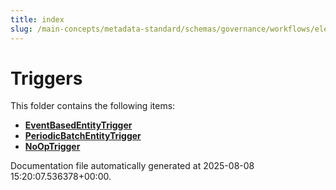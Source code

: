 ```yaml
---
title: index
slug: /main-concepts/metadata-standard/schemas/governance/workflows/elements/triggers
---
```


# Triggers

This folder contains the following items:

- [**EventBasedEntityTrigger**](/main-concepts/metadata-standard/schemas/governance/workflows/elements/triggers/eventbasedentitytrigger)
- [**PeriodicBatchEntityTrigger**](/main-concepts/metadata-standard/schemas/governance/workflows/elements/triggers/periodicbatchentitytrigger)
- [**NoOpTrigger**](/main-concepts/metadata-standard/schemas/governance/workflows/elements/triggers/nooptrigger)


Documentation file automatically generated at 2025-08-08 15:20:07.536378+00:00.
